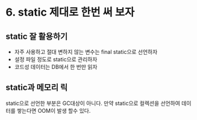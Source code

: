 # 6. static 제대로 한번 써 보자

## static 잘 활용하기
- 자주 사용하고 절대 변하지 않는 변수는 final static으로 선언하자
- 설정 파일 정도로 static으로 관리하자
- 코드성 데이터는 DB에서 한 번만 읽자


## static과 메모리 릭
static으로 선언한 부분은 GC대상이 아니다. 만약 static으로 컬렉션을 선언하여 데이터를 쌓는다면 OOM이 발생 할수 있다.